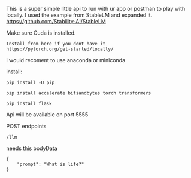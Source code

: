 This is a super simple little api to run with ur app or postman to play with locally.
I used the example from StableLM and expanded it.
https://github.com/Stability-AI/StableLM

Make sure Cuda is installed.
```
Install from here if you dont have it
https://pytorch.org/get-started/locally/
```
i would recoment to use anaconda or miniconda

install:
```
pip install -U pip
```
```
pip install accelerate bitsandbytes torch transformers
```
```
pip install flask
```

Api will be available on port 5555

POST endpoints
```
/llm
```
needs this bodyData
```
{
    "prompt": "What is life?"
}
```